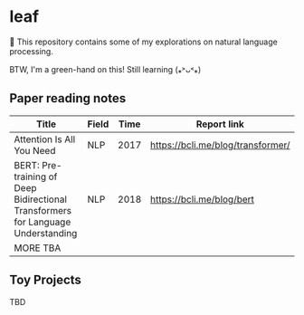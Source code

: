 # leaf
🍃 This repository contains some of my explorations on natural language processing.

BTW, I'm a green-hand on this! Still learning (⁎˃ᴗ˂⁎)
## Paper reading notes

| Title                                                        | Field | Time | Report link                       |
| ------------------------------------------------------------ | ----- | ---- | --------------------------------- |
| Attention Is All You Need                                    | NLP   | 2017 | https://bcli.me/blog/transformer/ |
| BERT: Pre-training of Deep Bidirectional Transformers for Language Understanding | NLP   | 2018 | https://bcli.me/blog/bert         |
| MORE TBA                                                     |       |      |                                   |


## Toy Projects

TBD

